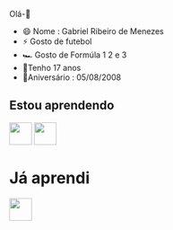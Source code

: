 Olá-👋

- 😄 Nome : Gabriel Ribeiro de Menezes
- ⚡ Gosto de futebol
- 🏎️ Gosto de Formúla 1 2 e 3
- 🎂Tenho 17 anos
- 🎂Aniversário : 05/08/2008
  
## Estou aprendendo
<img loading="lazy" src="https://upload.wikimedia.org/wikipedia/commons/thumb/6/61/HTML5_logo_and_wordmark.svg/1200px-HTML5_logo_and_wordmark.svg.png" width="40" height="40"/> <img loading="lazy" src="https://upload.wikimedia.org/wikipedia/commons/thumb/d/d5/CSS3_logo_and_wordmark.svg/1200px-CSS3_logo_and_wordmark.svg.png" width="40" height="40"/>

# Já aprendi
<img loading="lazy" src="https://upload.wikimedia.org/wikipedia/en/thumb/3/30/Java_programming_language_logo.svg/1200px-Java_programming_language_logo.svg.png" width="40" height="40"/>

